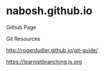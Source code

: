 # nabosh.github.io
Github Page

Git Resources

http://rogerdudler.github.io/git-guide/

https://learngitbranching.js.org
